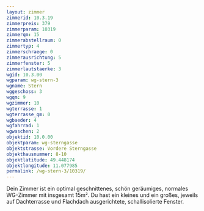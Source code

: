 ```yaml
---
layout: zimmer
zimmerid: 10.3.19
zimmerpreis: 379
zimmerparam: 10319
zimmerqm: 15
zimmerabstellraum: 0
zimmertyp: 4
zimmerschraege: 0
zimmerausrichtung: 5
zimmerfenster: 5
zimmerlautstaerke: 3
wgid: 10.3.00
wgparam: wg-stern-3
wgname: Stern
wggeschoss: 3
wgqm: 9
wgzimmer: 10
wgterrasse: 1
wgterrasse_qm: 0
wgbaeder: 4
wgfahrrad: 1
wgwaschen: 2
objektid: 10.0.00
objektparam: wg-sterngasse
objektstrasse: Vordere Sterngasse
objekthausnummer: 8-10
objektlatitude: 49.448174
objektlongitude: 11.077985
permalink: /wg-stern-3/10319/
---
```

Dein Zimmer ist ein optimal geschnittenes, schön geräumiges, normales WG-Zimmer mit insgesamt 15m². Du hast ein kleines und ein großes, jeweils auf Dachterrasse und Flachdach ausgerichtete, schallisolierte Fenster. 